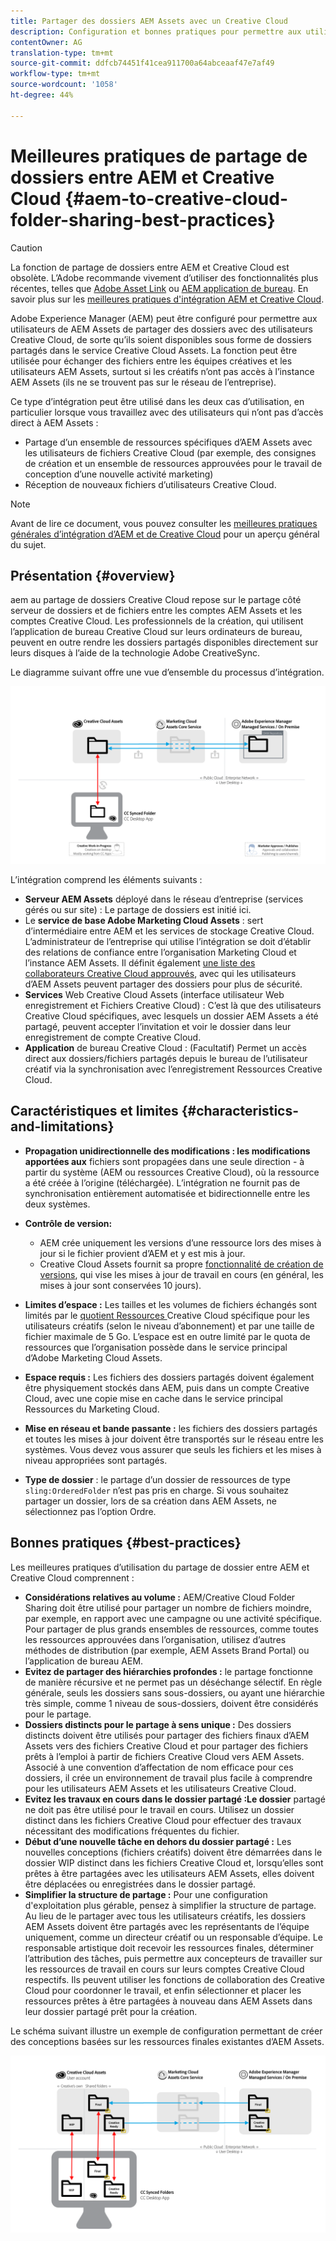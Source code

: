 ```yaml
---
title: Partager des dossiers AEM Assets avec un Creative Cloud
description: Configuration et bonnes pratiques pour permettre aux utilisateurs de Adobe Experience Manager Assets d’échanger des dossiers de ressources avec les utilisateurs de Adobe Creative Cloud.
contentOwner: AG
translation-type: tm+mt
source-git-commit: ddfcb74451f41cea911700a64abceaaf47e7af49
workflow-type: tm+mt
source-wordcount: '1058'
ht-degree: 44%

---
```



# Meilleures pratiques de partage de dossiers entre AEM et Creative Cloud {#aem-to-creative-cloud-folder-sharing-best-practices}

>[!CAUTION]
>
>La fonction de partage de dossiers entre AEM et Creative Cloud est obsolète. L’Adobe recommande vivement d’utiliser des fonctionnalités plus récentes, telles que [Adobe Asset Link](https://helpx.adobe.com/fr/enterprise/using/adobe-asset-link.html) ou [AEM application de bureau](https://helpx.adobe.com/fr/experience-manager/desktop-app/aem-desktop-app.html). En savoir plus sur les [meilleures pratiques d&#39;intégration AEM et Creative Cloud](/help/assets/aem-cc-integration-best-practices.md).

Adobe Experience Manager (AEM) peut être configuré pour permettre aux utilisateurs de AEM Assets de partager des dossiers avec des utilisateurs Creative Cloud, de sorte qu’ils soient disponibles sous forme de dossiers partagés dans le service Creative Cloud Assets. La fonction peut être utilisée pour échanger des fichiers entre les équipes créatives et les utilisateurs AEM Assets, surtout si les créatifs n’ont pas accès à l’instance AEM Assets (ils ne se trouvent pas sur le réseau de l’entreprise).

Ce type d’intégration peut être utilisé dans les deux cas d’utilisation, en particulier lorsque vous travaillez avec des utilisateurs qui n’ont pas d’accès direct à AEM Assets :

* Partage d’un ensemble de ressources spécifiques d’AEM Assets avec les utilisateurs de fichiers Creative Cloud (par exemple, des consignes de création et un ensemble de ressources approuvées pour le travail de conception d’une nouvelle activité marketing)
* Réception de nouveaux fichiers d’utilisateurs Creative Cloud.

>[!NOTE]
>
>Avant de lire ce document, vous pouvez consulter les [meilleures pratiques générales d’intégration d’AEM et de Creative Cloud](aem-cc-integration-best-practices.md) pour un aperçu général du sujet.

## Présentation {#overview}

aem au partage de dossiers Creative Cloud repose sur le partage côté serveur de dossiers et de fichiers entre les comptes AEM Assets et les comptes Creative Cloud. Les professionnels de la création, qui utilisent l’application de bureau Creative Cloud sur leurs ordinateurs de bureau, peuvent en outre rendre les dossiers partagés disponibles directement sur leurs disques à l’aide de la technologie Adobe CreativeSync.

Le diagramme suivant offre une vue d’ensemble du processus d’intégration.

![chlimage_1-406](assets/chlimage_1-406.png)

L’intégration comprend les éléments suivants :

* **Serveur AEM Assets** déployé dans le réseau d’entreprise (services gérés ou sur site) : Le partage de dossiers est initié ici.
* Le **service de base Adobe Marketing Cloud Assets** : sert d’intermédiaire entre AEM et les services de stockage Creative Cloud. L’administrateur de l’entreprise qui utilise l’intégration se doit d’établir des relations de confiance entre l’organisation Marketing Cloud et l’instance AEM Assets. Il définit également [une liste des collaborateurs Creative Cloud approuvés](https://experienceleague.adobe.com/docs/core-services/interface/assets/t-admin-add-cc-user.html?lang=en#assets), avec qui les utilisateurs d’AEM Assets peuvent partager des dossiers pour plus de sécurité.
* **Services**  Web Creative Cloud Assets (interface utilisateur Web enregistrement et Fichiers Creative Cloud) : C’est là que des utilisateurs Creative Cloud spécifiques, avec lesquels un dossier AEM Assets a été partagé, peuvent accepter l’invitation et voir le dossier dans leur enregistrement de compte Creative Cloud.
* **Application** de bureau Creative Cloud : (Facultatif) Permet un accès direct aux dossiers/fichiers partagés depuis le bureau de l’utilisateur créatif via la synchronisation avec l’enregistrement Ressources Creative Cloud.

## Caractéristiques et limites {#characteristics-and-limitations}

* **Propagation unidirectionnelle des modifications : les modifications apportées aux** fichiers sont propagées dans une seule direction - à partir du système (AEM ou ressources Creative Cloud), où la ressource a été créée à l’origine (téléchargée). L’intégration ne fournit pas de synchronisation entièrement automatisée et bidirectionnelle entre les deux systèmes.

* **Contrôle de version:**

   * AEM crée uniquement les versions d’une ressource lors des mises à jour si le fichier provient d’AEM et y est mis à jour.
   * Creative Cloud Assets fournit sa propre [fonctionnalité de création de versions](https://helpx.adobe.com/fr/creative-cloud/help/versioning-faq.html), qui vise les mises à jour de travail en cours (en général, les mises à jour sont conservées 10 jours).

* **Limites d’espace :** Les tailles et les volumes de fichiers échangés sont limités par le  [quotient Ressources ](https://helpx.adobe.com/creative-cloud/kb/file-storage-quota.html) Creative Cloud spécifique pour les utilisateurs créatifs (selon le niveau d’abonnement) et par une taille de fichier maximale de 5 Go. L’espace est en outre limité par le quota de ressources que l’organisation possède dans le service principal d’Adobe Marketing Cloud Assets.

* **Espace requis :** Les fichiers des dossiers partagés doivent également être physiquement stockés dans AEM, puis dans un compte Creative Cloud, avec une copie mise en cache dans le service principal Ressources du Marketing Cloud.
* **Mise en réseau et bande passante :** les fichiers des dossiers partagés et toutes les mises à jour doivent être transportés sur le réseau entre les systèmes. Vous devez vous assurer que seuls les fichiers et les mises à niveau appropriées sont partagés.
* **Type de dossier** : le partage d’un dossier de ressources de type `sling:OrderedFolder` n’est pas pris en charge. Si vous souhaitez partager un dossier, lors de sa création dans AEM Assets, ne sélectionnez pas l’option Ordre.

## Bonnes pratiques {#best-practices}

Les meilleures pratiques d’utilisation du partage de dossier entre AEM et Creative Cloud comprennent :

* **Considérations relatives au volume :** AEM/Creative Cloud Folder Sharing doit être utilisé pour partager un nombre de fichiers moindre, par exemple, en rapport avec une campagne ou une activité spécifique. Pour partager de plus grands ensembles de ressources, comme toutes les ressources approuvées dans l’organisation, utilisez d’autres méthodes de distribution (par exemple, AEM Assets Brand Portal) ou l’application de bureau AEM.
* **Evitez de partager des hiérarchies profondes :** le partage fonctionne de manière récursive et ne permet pas un déséchange sélectif. En règle générale, seuls les dossiers sans sous-dossiers, ou ayant une hiérarchie très simple, comme 1 niveau de sous-dossiers, doivent être considérés pour le partage.
* **Dossiers distincts pour le partage à sens unique :** Des dossiers distincts doivent être utilisés pour partager des fichiers finaux d’AEM Assets vers des fichiers Creative Cloud et pour partager des fichiers prêts à l’emploi à partir de fichiers Creative Cloud vers AEM Assets. Associé à une convention d’affectation de nom efficace pour ces dossiers, il crée un environnement de travail plus facile à comprendre pour les utilisateurs AEM Assets et les utilisateurs Creative Cloud.
* **Evitez les travaux en cours dans le dossier partagé :Le dossier** partagé ne doit pas être utilisé pour le travail en cours. Utilisez un dossier distinct dans les fichiers Creative Cloud pour effectuer des travaux nécessitant des modifications fréquentes du fichier.
* **Début d’une nouvelle tâche en dehors du dossier partagé :** Les nouvelles conceptions (fichiers créatifs) doivent être démarrées dans le dossier WIP distinct dans les fichiers Creative Cloud et, lorsqu’elles sont prêtes à être partagées avec les utilisateurs AEM Assets, elles doivent être déplacées ou enregistrées dans le dossier partagé.
* **Simplifier la structure de partage :** Pour une configuration d&#39;exploitation plus gérable, pensez à simplifier la structure de partage. Au lieu de le partager avec tous les utilisateurs créatifs, les dossiers AEM Assets doivent être partagés avec les représentants de l’équipe uniquement, comme un directeur créatif ou un responsable d’équipe. Le responsable artistique doit recevoir les ressources finales, déterminer l’attribution des tâches, puis permettre aux concepteurs de travailler sur les ressources de travail en cours sur leurs comptes Creative Cloud respectifs. Ils peuvent utiliser les fonctions de collaboration des Creative Cloud pour coordonner le travail, et enfin sélectionner et placer les ressources prêtes à être partagées à nouveau dans AEM Assets dans leur dossier partagé prêt pour la création.

Le schéma suivant illustre un exemple de configuration permettant de créer des conceptions basées sur les ressources finales existantes d’AEM Assets.

![chlimage_1-407](assets/chlimage_1-407.png)

